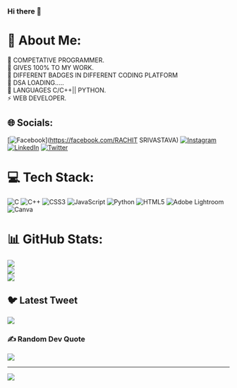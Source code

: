### Hi there 👋
# 💫 About Me:
🔭 COMPETATIVE PROGRAMMER.<br>👯 GIVES 100% TO MY WORK.<br>🤝 DIFFERENT BADGES IN DIFFERENT CODING PLATFORM<br>🌱 DSA LOADING.....<br>💬 LANGUAGES C/C++|| PYTHON. <br>⚡ WEB DEVELOPER.


## 🌐 Socials:
[![Facebook](https://img.shields.io/badge/Facebook-%231877F2.svg?logo=Facebook&logoColor=white)](https://facebook.com/RACHIT SRIVASTAVA) [![Instagram](https://img.shields.io/badge/Instagram-%23E4405F.svg?logo=Instagram&logoColor=white)](https://instagram.com/rachit._.sr) [![LinkedIn](https://img.shields.io/badge/LinkedIn-%230077B5.svg?logo=linkedin&logoColor=white)](https://linkedin.com/in/rachit-srivastava-205568228) [![Twitter](https://img.shields.io/badge/Twitter-%231DA1F2.svg?logo=Twitter&logoColor=white)](https://twitter.com/rachit8726) 

# 💻 Tech Stack:
![C](https://img.shields.io/badge/c-%2300599C.svg?style=for-the-badge&logo=c&logoColor=white) ![C++](https://img.shields.io/badge/c++-%2300599C.svg?style=for-the-badge&logo=c%2B%2B&logoColor=white) ![CSS3](https://img.shields.io/badge/css3-%231572B6.svg?style=for-the-badge&logo=css3&logoColor=white) ![JavaScript](https://img.shields.io/badge/javascript-%23323330.svg?style=for-the-badge&logo=javascript&logoColor=%23F7DF1E) ![Python](https://img.shields.io/badge/python-3670A0?style=for-the-badge&logo=python&logoColor=ffdd54) ![HTML5](https://img.shields.io/badge/html5-%23E34F26.svg?style=for-the-badge&logo=html5&logoColor=white) ![Adobe Lightroom](https://img.shields.io/badge/Adobe%20Lightroom-31A8FF.svg?style=for-the-badge&logo=Adobe%20Lightroom&logoColor=white) ![Canva](https://img.shields.io/badge/Canva-%2300C4CC.svg?style=for-the-badge&logo=Canva&logoColor=white)
# 📊 GitHub Stats:
![](https://github-readme-stats.vercel.app/api?username=rachit21058&theme=tokyonight&hide_border=false&include_all_commits=true&count_private=true)<br/>
![](https://github-readme-streak-stats.herokuapp.com/?user=rachit21058&theme=tokyonight&hide_border=false)<br/>
![](https://github-readme-stats.vercel.app/api/top-langs/?username=rachit21058&theme=tokyonight&hide_border=false&include_all_commits=true&count_private=true&layout=compact)

## 🐦 Latest Tweet
[![](https://gtce.itsvg.in/api?username=rachit8726)](https://github.com/VishwaGauravIn/github-twitter-card-embed)

### ✍️ Random Dev Quote
![](https://quotes-github-readme.vercel.app/api?type=horizontal&theme=radical)


---
[![](https://visitcount.itsvg.in/api?id=rachit21058&icon=0&color=0)](https://visitcount.itsvg.in)

<!-- Proudly created with GPRM ( https://gprm.itsvg.in ) -->
